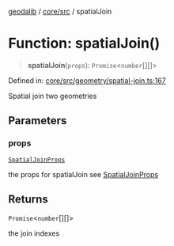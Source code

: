 [geodalib](../../../modules.md) / [core/src](../index.md) / spatialJoin

# Function: spatialJoin()

> **spatialJoin**(`props`): `Promise`\<`number`[][]\>

Defined in: [core/src/geometry/spatial-join.ts:167](https://github.com/GeoDaCenter/geoda-lib/blob/5c8fba7800a0ff8c8ed4b8b260cc40d1229fb38a/js/packages/core/src/geometry/spatial-join.ts#L167)

Spatial join two geometries

## Parameters

### props

[`SpatialJoinProps`](../type-aliases/SpatialJoinProps.md)

the props for spatialJoin see [SpatialJoinProps](../type-aliases/SpatialJoinProps.md)

## Returns

`Promise`\<`number`[][]\>

the join indexes
